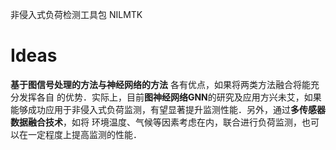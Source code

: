 非侵入式负荷检测工具包 NILMTK
# Ideas
**基于图信号处理的方法与神经网络的方法** 各有优点，如果将两类方法融合将能充分发挥各自 的优势．实际上，目前**图神经网络GNN**的研究及应用方兴未艾，如果能够成功应用于非侵入式负荷监测，有望显著提升监测性能．另外，通过**多传感器数据融合技术**，如将 环境温度、气候等因素考虑在内，联合进行负荷监测，也可以在一定程度上提高监测的性能．